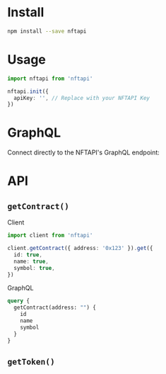 # Install

```sh
npm install --save nftapi
```

# Usage

```typescript
import nftapi from 'nftapi'

nftapi.init({
  apiKey: '', // Replace with your NFTAPI Key
})
```

# GraphQL

Connect directly to the NFTAPI's GraphQL endpoint:

# API

## `getContract()`

Client

```typescript
import client from 'nftapi'

client.getContract({ address: '0x123' }).get({
  id: true,
  name: true,
  symbol: true,
})
```

GraphQL

```GraphQL
query {
  getContract(address: "") {
    id
    name
    symbol
  }
}
```

## `getToken()`
